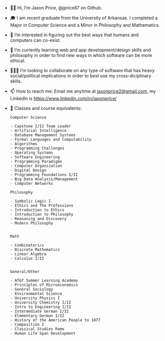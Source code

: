 - ✌🏻 Hi, I’m Jaxon Price, @jprice87 on Github.

- 🎓 I am recent graduate from the University of Arkansas. I completed a Major in Computer Science and a Minor in Philosophy and Mathematics.

- 👀 I’m interested in figuring out the best ways that humans and computers can co-exist.

- 🌱 I’m currently learning web and app development/design skills and philosophy in order to find new ways in which software can be more ethical.

- 👨🏻‍💻 I’m looking to collaborate on any type of software that has heavy social/political implications in order to best use my cross-diciplinary skills.

- 📫 How to reach me: Email me anytime at jaxonprice2@gmail.com, my LinkedIn is https://www.linkedin.com/in/jaxonprice/

- 🥋 Classes and course equivalents:

      Computer Science

      - Capstone I/II Team Leader
      - Artificial Intelligence
      - Database Management Systems
      - Formal Languages and Computability
      - Algorithms
      - Programming Challenges
      - Operating Systems
      - Software Engineering
      - Programming Paradigms
      - Computer Organization
      - Digital Design
      - Programming Foundations I/II
      - Big Data Analysis/Management
      - Computer Networks

      Philosophy

      - Symbolic Logic I
      - Ethics and The Professions
      - Introduction to Ethics
      - Introduction to Philosophy
      - Reasoning and Discovery
      - Modern Philosophy


      Math

      - Combinatorics
      - Discrete Mathematics
      - Linear Algebra
      - Calculus I/II


      General/Other

      - AT&T Summer Learning Academy
      - Principles of Microeconomics
      - General Sociology
      - Environmental Science
      - University Physics I
      - University Chemistry I/II
      - Intro to Engineering I/II
      - Intermediate German I/II
      - Elementary German I/II
      - History of the American People to 1877
      - Composition I
      - Classical Studies Rome
      - Human Life Span Development
